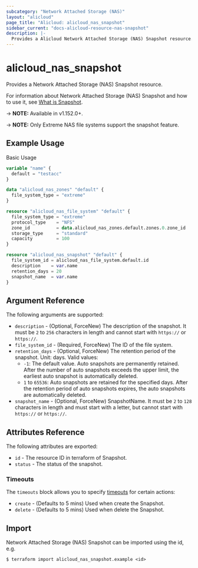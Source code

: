 ```yaml
---
subcategory: "Network Attached Storage (NAS)"
layout: "alicloud"
page_title: "Alicloud: alicloud_nas_snapshot"
sidebar_current: "docs-alicloud-resource-nas-snapshot"
description: |-
  Provides a Alicloud Network Attached Storage (NAS) Snapshot resource.
---
```


# alicloud\_nas\_snapshot

Provides a Network Attached Storage (NAS) Snapshot resource.

For information about Network Attached Storage (NAS) Snapshot and how to use it, see [What is Snapshot](https://www.alibabacloud.com/help/en/doc-detail/126549.html).

-> **NOTE:** Available in v1.152.0+.

-> **NOTE:** Only Extreme NAS file systems support the snapshot feature.

## Example Usage

Basic Usage

```terraform
variable "name" {
  default = "testacc"
}

data "alicloud_nas_zones" "default" {
  file_system_type = "extreme"
}

resource "alicloud_nas_file_system" "default" {
  file_system_type = "extreme"
  protocol_type    = "NFS"
  zone_id          = data.alicloud_nas_zones.default.zones.0.zone_id
  storage_type     = "standard"
  capacity         = 100
}

resource "alicloud_nas_snapshot" "default" {
  file_system_id = alicloud_nas_file_system.default.id
  description    = var.name
  retention_days = 20
  snapshot_name  = var.name
}
```

## Argument Reference

The following arguments are supported:

* `description` - (Optional, ForceNew) The description of the snapshot. It must be `2` to `256` characters in length and cannot start with `https://` or `https://`.
* `file_system_id` - (Required, ForceNew) The ID of the file system.
* `retention_days` - (Optional, ForceNew) The retention period of the snapshot. Unit: days. Valid values:
  * `-1`: The default value. Auto snapshots are permanently retained. After the number of auto snapshots exceeds the upper limit, the earliest auto snapshot is automatically deleted.
  * `1` to `65536`: Auto snapshots are retained for the specified days. After the retention period of auto snapshots expires, the auto snapshots are automatically deleted.
* `snapshot_name` - (Optional, ForceNew) SnapshotName. It must be `2` to `128` characters in length and must start with a letter, but cannot start with `https://` or `https://`.

## Attributes Reference

The following attributes are exported:

* `id` - The resource ID in terraform of Snapshot.
* `status` - The status of the snapshot.

### Timeouts

The `timeouts` block allows you to specify [timeouts](https://www.terraform.io/docs/configuration-0-11/resources.html#timeouts) for certain actions:

* `create` - (Defaults to 5 mins) Used when create the Snapshot.
* `delete` - (Defaults to 5 mins) Used when delete the Snapshot.

## Import

Network Attached Storage (NAS) Snapshot can be imported using the id, e.g.

```shell
$ terraform import alicloud_nas_snapshot.example <id>
```